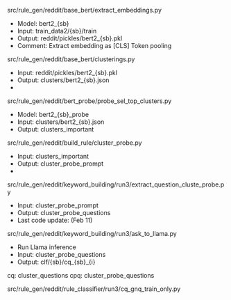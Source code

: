 

src/rule_gen/reddit/base_bert/extract_embeddings.py
* Model: bert2_{sb}
* Input: train_data2/{sb}/train
* Output: reddit/pickles/bert2_{sb}.pkl
* Comment: Extract embedding as [CLS] Token pooling


src/rule_gen/reddit/base_bert/clusterings.py
* Input: reddit/pickles/bert2_{sb}.pkl
* Output: clusters/bert2_{sb}.json
* 

src/rule_gen/reddit/bert_probe/probe_sel_top_clusters.py
* Model: bert2_{sb}_probe
* Input: clusters/bert2_{sb}.json
* Output: clusters_important

src/rule_gen/reddit/build_rule/cluster_probe.py
* Input: clusters_important
* Output: cluster_probe_prompt
*

src/rule_gen/reddit/keyword_building/run3/extract_question_cluste_probe.py
* Input: cluster_probe_prompt
* Output: cluster_probe_questions
* Last code update: (Feb 11)

src/rule_gen/reddit/keyword_building/run3/ask_to_llama.py
* Run Llama inference
* Input: cluster_probe_questions
* Output: clf/{sb}/cq_{sb}_{i}

cq: cluster_questions
cpq: cluster_probe_questions

src/rule_gen/reddit/rule_classifier/run3/cq_gnq_train_only.py
